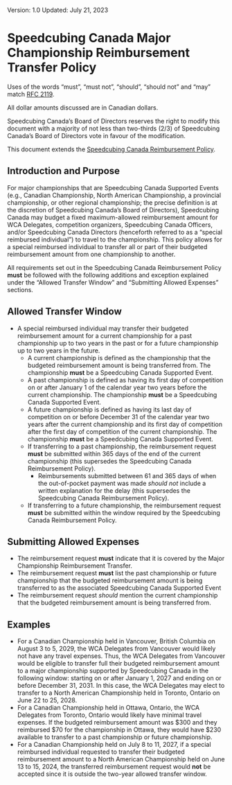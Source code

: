 <style type="text/css">
  a[href]:after { content : "" }
</style>

Version: 1.0
Updated: July 21, 2023

# Speedcubing Canada Major Championship Reimbursement Transfer Policy

Uses of the words “must”, “must not”, “should”, “should not” and “may” match [RFC 2119](https://www.ietf.org/rfc/rfc2119.txt).

All dollar amounts discussed are in Canadian dollars.

Speedcubing Canada’s Board of Directors reserves the right to modify this document with a majority of not less than two-thirds (2/3) of Speedcubing Canada’s Board of Directors vote in favour of the modification.

This document extends the [Speedcubing Canada Reimbursement Policy](https://www.speedcubingcanada.org/documents/reimbursement-policy.pdf).

## Introduction and Purpose

For major championships that are Speedcubing Canada Supported Events (e.g., Canadian Championship, North American Championship, a provincial championship, or other regional championship; the precise definition is at the discretion of Speedcubing Canada’s Board of Directors), Speedcubing Canada may budget a fixed maximum-allowed reimbursement amount for WCA Delegates, competition organizers, Speedcubing Canada Officers, and/or Speedcubing Canada Directors (henceforth referred to as a “special reimbursed individual”) to travel to the championship. This policy allows for a special reimbursed individual to transfer all or part of their budgeted reimbursement amount from one championship to another.

All requirements set out in the Speedcubing Canada Reimbursement Policy **must** be followed with the following additions and exception explained under the “Allowed Transfer Window” and “Submitting Allowed Expenses” sections.

## Allowed Transfer Window

- A special reimbursed individual may transfer their budgeted reimbursement amount for a current championship for a past championship up to two years in the past or for a future championship up to two years in the future.
  - A current championship is defined as the championship that the budgeted reimbursement amount is being transferred from. The championship **must** be a Speedcubing Canada Supported Event.
  - A past championship is defined as having its first day of competition on or after January 1 of the calendar year two years before the current championship. The championship **must** be a Speedcubing Canada Supported Event.
  - A future championship is defined as having its last day of competition on or before December 31 of the calendar year two years after the current championship and its first day of competition after the first day of competition of the current championship. The championship **must** be a Speedcubing Canada Supported Event.
  - If transferring to a past championship, the reimbursement request **must** be submitted within 365 days of the end of the current championship (this supersedes the Speedcubing Canada Reimbursement Policy).
    - Reimbursements submitted between 61 and 365 days of when the out-of-pocket payment was made *should not* include a written explanation for the delay (this supersedes the Speedcubing Canada Reimbursement Policy).
  - If transferring to a future championship, the reimbursement request **must** be submitted within the window required by the Speedcubing Canada Reimbursement Policy.  

## Submitting Allowed Expenses

- The reimbursement request **must** indicate that it is covered by the Major Championship Reimbursement Transfer.
- The reimbursement request **must** list the past championship or future championship that the budgeted reimbursement amount is being transferred to as the associated Speedcubing Canada Supported Event
- The reimbursement request _should_ mention the current championship that the budgeted reimbursement amount is being transferred from.

## Examples

- For a Canadian Championship held in Vancouver, British Columbia on August 3 to 5, 2029, the WCA Delegates from Vancouver would likely not have any travel expenses. Thus, the WCA Delegates from Vancouver would be eligible to transfer full their budgeted reimbursement amount to a major championship supported by Speedcubing Canada in the following window: starting on or after January 1, 2027 and ending on or before December 31, 2031. In this case, the WCA Delegates may elect to transfer to a North American Championship held in Toronto, Ontario on June 22 to 25, 2028.
- For a Canadian Championship held in Ottawa, Ontario, the WCA Delegates from Toronto, Ontario would likely have minimal travel expenses. If the budgeted reimbursement amount was \$300 and they reimbursed \$70 for the championship in Ottawa, they would have \$230 available to transfer to a past championship or future championship.
- For a Canadian Championship held on July 8 to 11, 2027, if a special reimbursed individual requested to transfer their budgeted reimbursement amount to a North American Championship held on June 13 to 15, 2024, the transferred reimbursement request would **not** be accepted since it is outside the two-year allowed transfer window.
